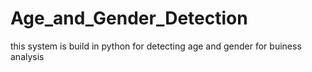 # Age_and_Gender_Detection
 this system is build in python for detecting age and gender for buiness analysis 
